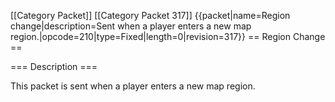 \[\[Category Packet\]\] \[\[Category Packet 317\]\]
{{packet\|name=Region change\|description=Sent when a player enters a
new map region.\|opcode=210\|type=Fixed\|length=0\|revision=317}} ==
Region Change ==

=== Description ===

This packet is sent when a player enters a new map region.
